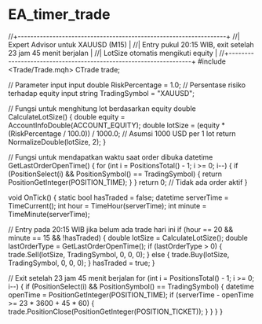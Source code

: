 # EA_timer_trade

//+------------------------------------------------------------------+
//| Expert Advisor untuk XAUUSD (M15)                               |
//| Entry pukul 20:15 WIB, exit setelah 23 jam 45 menit berjalan   |
//| LotSize otomatis mengikuti equity                               |
//+------------------------------------------------------------------+
#include <Trade/Trade.mqh>
CTrade trade;

// Parameter input
input double RiskPercentage = 1.0; // Persentase risiko terhadap equity
input string TradingSymbol = "XAUUSD";

// Fungsi untuk menghitung lot berdasarkan equity
double CalculateLotSize() {
   double equity = AccountInfoDouble(ACCOUNT_EQUITY);
   double lotSize = (equity * (RiskPercentage / 100.0)) / 1000.0; // Asumsi 1000 USD per 1 lot
   return NormalizeDouble(lotSize, 2);
}

// Fungsi untuk mendapatkan waktu saat order dibuka
datetime GetLastOrderOpenTime() {
   for (int i = PositionsTotal() - 1; i >= 0; i--) {
      if (PositionSelect(i) && PositionSymbol() == TradingSymbol) {
         return PositionGetInteger(POSITION_TIME);
      }
   }
   return 0; // Tidak ada order aktif
}

void OnTick() {
   static bool hasTraded = false;
   datetime serverTime = TimeCurrent();
   int hour = TimeHour(serverTime);
   int minute = TimeMinute(serverTime);

   // Entry pada 20:15 WIB jika belum ada trade hari ini
   if (hour == 20 && minute == 15 && !hasTraded) {
      double lotSize = CalculateLotSize();
      double lastOrderType = GetLastOrderOpenTime();
      if (lastOrderType > 0) {
         trade.Sell(lotSize, TradingSymbol, 0, 0, 0);
      } else {
         trade.Buy(lotSize, TradingSymbol, 0, 0, 0);
      }
      hasTraded = true;
   }

   // Exit setelah 23 jam 45 menit berjalan
   for (int i = PositionsTotal() - 1; i >= 0; i--) {
      if (PositionSelect(i) && PositionSymbol() == TradingSymbol) {
         datetime openTime = PositionGetInteger(POSITION_TIME);
         if (serverTime - openTime >= 23 * 3600 + 45 * 60) {
            trade.PositionClose(PositionGetInteger(POSITION_TICKET));
         }
      }
   }
}
